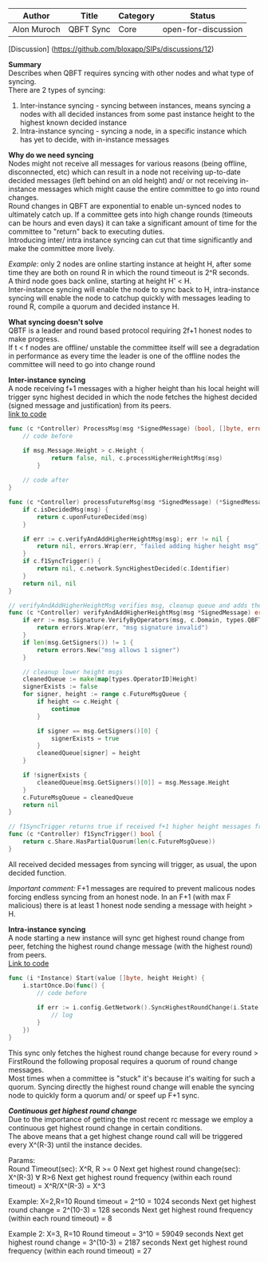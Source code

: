 
| Author      | Title     | Category | Status |
|-------------|-----------|----------|--------|
| Alon Muroch | QBFT Sync | Core     | open-for-discussion  |

[Discussion] (https://github.com/bloxapp/SIPs/discussions/12)

**Summary**  
Describes when QBFT requires syncing with other nodes and what type of syncing.   
There are 2 types of syncing: 
1) Inter-instance syncing - syncing between instances, means syncing a nodes with all decided instances from some past instance height to the highest known decided instance 
2) Intra-instance syncing - syncing a node, in a specific instance which has yet to decide, with in-instance messages

**Why do we need syncing**  
Nodes might not receive all messages for various reasons (being offline, disconnected, etc) which can result in a node not receiving up-to-date decided messages (left behind on an old height) and/ or not receiving in-instance messages which might cause the entire committee to go into round changes.  
Round changes in QBFT are exponential to enable un-synced nodes to ultimately catch up. If a committee gets into high change rounds (timeouts can be hours and even days) it can take a significant amount of time for the committee to "return" back to executing duties.  
Introducing inter/ intra instance syncing can cut that time significantly and make the committee more lively.

_Example_: only 2 nodes are online starting instance at height H, after some time they are both on round R in which the round timeout is 2^R seconds.  
A third node goes back online, starting at height H' < H.   
Inter-instance syncing will enable the node to sync back to H, intra-instance syncing will enable the node to catchup quickly with messages leading to round R, compile a quorum and decided instance H.  

**What syncing doesn't solve**  
QBTF is a leader and round based protocol   requiring 2f+1 honest nodes to make progress.  
If t < f nodes are offline/ unstable the committee itself will see a degradation in performance as every time the leader is one of the offline nodes the committee will need to go into change round  

**Inter-instance syncing**  
A node receiving f+1 messages with a higher height than his local height will trigger sync highest decided in which the node fetches the highest decided (signed message and justification) from its peers.   
[link to code](https://github.com/bloxapp/ssv-spec/blob/qbft_sync/qbft/controller.go#L98-L100)

```go
func (c *Controller) ProcessMsg(msg *SignedMessage) (bool, []byte, error) {
	// code before

	if msg.Message.Height > c.Height {
            return false, nil, c.processHigherHeightMsg(msg)
        }
	
	// code after
}

func (c *Controller) processFutureMsg(msg *SignedMessage) (*SignedMessage, error) {
    if c.isDecidedMsg(msg) {
        return c.uponFutureDecided(msg)
    }

    if err := c.verifyAndAddHigherHeightMsg(msg); err != nil {
        return nil, errors.Wrap(err, "failed adding higher height msg")
    }
    if c.f1SyncTrigger() {
        return nil, c.network.SyncHighestDecided(c.Identifier)
    }
    return nil, nil
}

// verifyAndAddHigherHeightMsg verifies msg, cleanup queue and adds the message if unique signer
func (c *Controller) verifyAndAddHigherHeightMsg(msg *SignedMessage) error {
    if err := msg.Signature.VerifyByOperators(msg, c.Domain, types.QBFTSignatureType, c.Share.Committee); err != nil {
        return errors.Wrap(err, "msg signature invalid")
    }
    if len(msg.GetSigners()) != 1 {
        return errors.New("msg allows 1 signer")
    }

    // cleanup lower height msgs
    cleanedQueue := make(map[types.OperatorID]Height)
    signerExists := false
    for signer, height := range c.FutureMsgQueue {
        if height <= c.Height {
            continue
        }

        if signer == msg.GetSigners()[0] {
            signerExists = true
        }
        cleanedQueue[signer] = height
    }

    if !signerExists {
        cleanedQueue[msg.GetSigners()[0]] = msg.Message.Height
    }
    c.FutureMsgQueue = cleanedQueue
    return nil
}

// f1SyncTrigger returns true if received f+1 higher height messages from unique signers
func (c *Controller) f1SyncTrigger() bool {
    return c.Share.HasPartialQuorum(len(c.FutureMsgQueue))
}

```

All received decided messages from syncing will trigger, as usual, the upon decided function.  

_Important comment:_ F+1 messages are required to prevent malicous nodes forcing endless syncing from an honest node. In an F+1 (with max F malicious) there is at least 1 honest node sending a message with height > H.

**Intra-instance syncing**  
A node starting a new instance will sync get highest round change from peer, fetching the highest round change message (with the highest round) from peers.  
[Link to code](https://github.com/bloxapp/ssv-spec/blob/qbft_sync/qbft/instance.go#L65-L67)    

```go
func (i *Instance) Start(value []byte, height Height) {
    i.startOnce.Do(func() {
        // code before
		
        if err := i.config.GetNetwork().SyncHighestRoundChange(i.State.ID, i.State.Height); err != nil {
            // log
        }
    })
}
```

This sync only fetches the highest round change because for every round > FirstRound the following proposal requires a quorum of round change messages.  
Most times when a committee is "stuck" it's because it's waiting for such a quorum. Syncing directly the highest round change will enable the syncing node to quickly form a quorum and/ or speef up F+1 sync.

_**Continuous get highest round change**_  
Due to the importance of getting the most recent rc message we employ a continuous get highest round change in certain conditions.    
The above means that a get highest change round call will be triggered every X^(R-3) until the instance decides.

Params:  
Round Timeout(sec): X^R, R >= 0
Next get highest round change(sec): X^(R-3) ∀ R>6
Next get highest round frequency (within each round timeout) = X^R/X^(R-3)  = X^3

Example: X=2,R=10
Round timeout = 2^10 = 1024 seconds
Next get highest round change = 2^(10-3) = 128 seconds
Next get highest round frequency (within each round timeout) = 8

Example 2: X=3, R=10
Round timeout = 3^10 = 59049 seconds
Next get highest round change = 3^(10-3) = 2187 seconds
Next get highest round frequency (within each round timeout) = 27